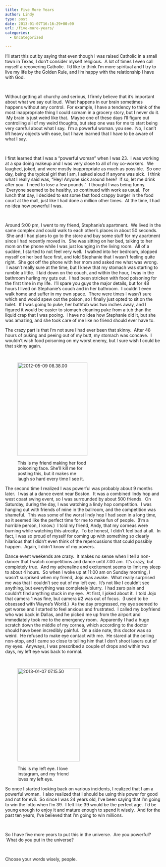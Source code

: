 ```yaml
---
title: Five More Years
author: Lindy
type: post
date: 2013-01-07T16:16:29+00:00
url: /five-more-years/
categories:
  - Uncategorized

---
```

I&#8217;ll start this out by saying that even though I was raised Catholic in a small town in Texas, I don&#8217;t consider myself religious.  A lot of times I even call myself a recovering Catholic.  I&#8217;d like to think I&#8217;m more spiritual and I try to live my life by the Golden Rule, and I&#8217;m happy with the relationship I have with God.

&nbsp;

Without getting all churchy and serious, I firmly believe that it&#8217;s important about what we say out loud.  What happens in our brain sometimes happens without any control.  For example, I have a tendency to think of the most inappropriate thing I could scream in a grocery story, but I never do it.  My brain is just weird like that.  Maybe one of these days I&#8217;ll figure out controlling all of my weird thoughts, but step one was for me to start being very careful about what I say.  I&#8217;m a powerful woman. you see.  No, I can&#8217;t lift heavy objects with ease, but I have learned that I have to be aware of what I say.

&nbsp;

I first learned that I was a &#8220;powerful woman&#8221; when I was 23.  I was working at a spa doing makeup and I was very close to all of my co-workers.  We laughed, joked, and were mostly inappropriate as much as possible.  So one day, being the typical girl that I am, I asked aloud if anyone was sick.  I think what I really said was, &#8220;Hey! Anyone sick around here?  If so, let me drink after you.  I need to lose a few pounds.&#8221;  I thought I was being funny.  Everyone seemed to be healthy, so continued with work as usual.  For lunch that day, I decided to eat some fast food crappy burger in the food court at the mall, just like I had done a million other times.  At the time, I had no idea how powerful I was.

&nbsp;

Around 5:00 pm, I went to my friend, Stephanie&#8217;s apartment.  We lived in the same complex and could walk to each other&#8217;s places in about 50 seconds.  She and I had plans to go to the store and buy some stuff for my apartment since I had recently moved in.  She was sitting on her bed, talking to her mom on the phone while I was just lounging in the living room.  All of a sudden, I started to not feel very well.  I walked into her bedroom, plopped myself on her bed face first, and told Stephanie that I wasn&#8217;t feeling quite right.  She got off the phone with her mom and asked me what was wrong.  I wasn&#8217;t really sure at the time, but I knew that my stomach was starting to rumble a little.  I laid down on the couch, and within the hour, I was in the bathroom hurling my guts out.  I had been stricken with food poisoning for the first time in my life.  I&#8217;ll spare you guys the major details, but for 48 hours I lived on Stephanie&#8217;s couch and in her bathroom.  I couldn&#8217;t even walk home and suffer in my own space.  There were times I wasn&#8217;t sure which end would spew out the poison, so I finally just opted to sit on the toilet.  If I was going to puke, her bathtub was two inches away, and I figured it would be easier to stomach cleaning puke from a tub than the liquid crap that I was pooing.  I have no idea how Stephanie did it, but she was amazing, and she took care of me like no friend should ever have to.

The crazy part is that I&#8217;m not sure I had ever been that skinny.  After 48 hours of puking and peeing out of my butt, my stomach was concave.  I wouldn&#8217;t wish food poisoning on my worst enemy, but I sure wish I could be that skinny again.

&nbsp;<figure id="attachment_1021" class="thumbnail wp-caption alignnone" style="width: 225px">

<img class="size-medium wp-image-1021" alt="2012-05-09 08.38.00" src="/wp-content/uploads/2012-05-09-08.38.00-225x300.jpg" width="225" height="300" srcset="/wp-contentuploads/2012-05-09-08.38.00-225x300.jpg 225w, /wp-contentuploads/2012-05-09-08.38.00-768x1024.jpg 768w" sizes="(max-width: 225px) 100vw, 225px" /><figcaption class="caption wp-caption-text">This is my friend making her food poisoning face. She&#8217;ll kill me for posting this, but it makes me laugh so hard every time I see it.</figcaption></figure> 

The second time I realized I was powerful was probably about 9 months later.  I was at a dance event near Boston.  It was a combined lindy hop and west coast swing event, so I was surrounded by about 500 friends.  On Saturday, during the day, I was watching a lindy hop competition.  I was hanging out with friends of mine in the ballroom, and the competition was shameful.  This was some of the worst lindy hop I had seen in a long time, so it seemed like the perfect time for me to make fun of people.  (I&#8217;m a horrible person, I know.)  I told my friend, Andy, that my corneas were burning while watching this atrocity.  To be honest, I didn&#8217;t feel bad at all.  In fact, I was so proud of myself for coming up with something so clearly hilarious that I didn&#8217;t even think of the repercussions that could possibly happen.  Again, I didn&#8217;t know of my powers.

Dance event weekends are crazy.  It makes no sense when I tell a non-dancer that I watch competitions and dance until 7:00 am.  It&#8217;s crazy, but completely true.  And my adrenaline and excitement seems to limit my sleep to about 4 hours.  So when I woke up at 11:00 am on Sunday morning, I wasn&#8217;t surprised when my friend, Jojo was awake.  What really surprised me was that I couldn&#8217;t see out of my left eye.  It&#8217;s not like I couldn&#8217;t see anything, but everything was completely blurry.  I had zero pain and couldn&#8217;t find anything stuck in my eye.  At first, I joked about it.  I told Jojo that camera 1 was fine, but camera #2 was out of focus.  (I used to be obsessed with Wayne&#8217;s World.)  As the day progressed, my eye seemed to get worse and I started to feel anxious and frustrated.  I called my boyfriend who was back in Dallas, and he picked me up from the airport and immediately took me to the emergency room.  Apparently I had a huge scratch down the middle of my cornea, which according to the doctor should have been incredibly painful.  On a side note, this doctor was so weird.  He refused to make eye contact with me.  He stared at the ceiling non-stop, and I came so close to telling him that I don&#8217;t shoot lasers out of my eyes.  Anyways, I was prescribed a couple of drops and within two days, my left eye was back to normal.

&nbsp;<figure id="attachment_1020" class="thumbnail wp-caption alignnone" style="width: 200px">

<img class="size-medium wp-image-1020" alt="2013-01-07 07.15.50" src="/wp-content/uploads/2013-01-07-07.15.50-200x300.png" width="200" height="300" srcset="/wp-contentuploads/2013-01-07-07.15.50-200x300.png 200w, /wp-contentuploads/2013-01-07-07.15.50.png 640w" sizes="(max-width: 200px) 100vw, 200px" /><figcaption class="caption wp-caption-text">This is my left eye. I love instagram, and my friend loves my left eye.</figcaption></figure> 

So once I started looking back on various incidents, I realized that I am a powerful woman.  I also realized that I should be using this power for good and not for evil.  So since I was 24 years old, I&#8217;ve been saying that I&#8217;m going to win the lotto when I&#8217;m 39.  I felt like 39 would be the perfect age.  I&#8217;d be young enough to enjoy it and mature enough to spend it wisely.  And for the past ten years, I&#8217;ve believed that I&#8217;m going to win millions.

&nbsp;

So I have five more years to put this in the universe.  Are you powerful?  What do you put in the universe?

&nbsp;

Choose your words wisely, people.

&nbsp;

&nbsp;

&nbsp;

&nbsp;